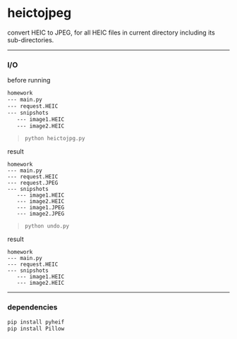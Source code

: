 # heictojpeg
convert HEIC to JPEG, for all HEIC files in current directory including its sub-directories. 

<hr />

### I/O

before running

```txt
homework
--- main.py
--- request.HEIC
--- snipshots
   --- image1.HEIC
   --- image2.HEIC
```

> `python heictojpg.py`

result

```
homework
--- main.py
--- request.HEIC
--- request.JPEG
--- snipshots
   --- image1.HEIC
   --- image2.HEIC
   --- image1.JPEG
   --- image2.JPEG
```

> `python undo.py`

result

```
homework
--- main.py
--- request.HEIC
--- snipshots
   --- image1.HEIC
   --- image2.HEIC
```

<hr >

### dependencies

```sh
pip install pyheif
pip install Pillow
```
